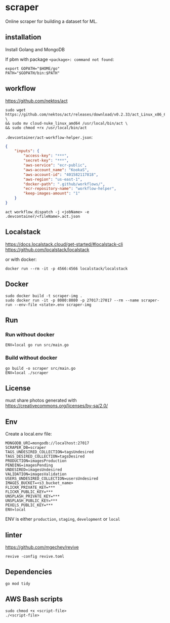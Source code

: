 # scraper

Online scraper for building a dataset for ML.


## installation

Install Golang and MongoDB

If pbm with package `<package>: command not found`:

    export GOPATH="$HOME/go"
    PATH="$GOPATH/bin:$PATH"

## workflow

https://github.com/nektos/act

    sudo wget https://github.com/nektos/act/releases/download/v0.2.33/act_Linux_x86_64.tar.gz \
    && sudo mv cloud-nuke_linux_amd64 /usr/local/bin/act \
    && sudo chmod +rx /usr/local/bin/act

`.devcontainer/act-workflow-helper.json`:
```json
{
    "inputs": {
        "access-key": "***",
        "secret-key": "***",
        "aws-service": "ecr-public",
        "aws-account_name": "KookaS",
        "aws-account-id": "401582117818",
        "aws-region": "us-east-1",
        "docker-path": ".github/workflows/",
        "ecr-repository-name": "workflow-helper",
        "keep-images-amount": "1"
    }
}
```
```shell
act workflow_dispatch -j <jobName> -e .devcontainer/<fileName>.act.json
```

## Localstack

https://docs.localstack.cloud/get-started/#localstack-cli
https://github.com/localstack/localstack

or with docker:

    docker run --rm -it -p 4566:4566 localstack/localstack
## Docker

    sudo docker build -t scraper-img .
    sudo docker run -it -p 8080:8080 -p 27017:27017 --rm --name scraper-run --env-file <state>.env scraper-img

## Run

### Run without docker

    ENV=local go run src/main.go

### Build without docker

    go build -o scraper src/main.go
    ENV=local ./scraper

## License

must share photos generated with https://creativecommons.org/licenses/by-sa/2.0/

## Env

Create a local.env file:

    MONGODB_URI=mongodb://localhost:27017
    SCRAPER_DB=scraper
    TAGS_UNDESIRED_COLLECTION=tagsUndesired
    TAGS_DESIRED_COLLECTION=tagsDesired
    PRODUCTION=imagesProduction
    PENDING=imagesPending
    UNDESIRED=imagesUndesired
    VALIDATION=imagesValidation
    USERS_UNDESIRED_COLLECTION=usersUndesired
    IMAGES_BUCKET=<s3_bucket_name>
    FLICKR_PRIVATE_KEY=***
    FLICKR_PUBLIC_KEY=***
    UNSPLASH_PRIVATE_KEY=***
    UNSPLASH_PUBLIC_KEY=***
    PEXELS_PUBLIC_KEY=***
    ENV=local

ENV is either `production`, `staging`, `development` or `local`

## linter

https://github.com/mgechev/revive

    revive -config revive.toml

## Dependencies

    go mod tidy

## AWS Bash scripts

    sudo chmod +x <script-file>
    ./<script-file>

